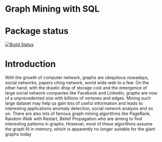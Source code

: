 Graph Mining with SQL
================

# Package status
[![Build Status](https://travis-ci.org/essex405/graph-mining-rdbms.png)](https://travis-ci.org/essex405/graph-mining-rdbms)

# Introduction
With the growth of computer network, graphs are ubiquitous nowadays, social networks, papers citing network, world wide web to a few. On the other hand, with the drastic drop of storage cost and the emergence of large social network companies like Facebook and Linkedin, graphs are now of a unprecedented size with billions of vertexes and edges. Mining such large dataset may help us gain lots of useful information and leads to interesting applications anomaly detection, social network analysis and so on. There are also lots of famous graph mining algorithms like PageRank, Random Walk with Restart, Belief Propagation who are aiming to find interesting patterns in graphs. However, most of these algorithms assume the graph fit in memory, which is apparently no longer suitable for the giant graphs today
